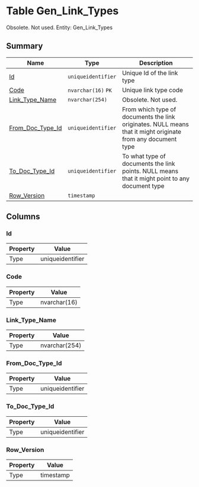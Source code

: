 # Table Gen_Link_Types

Obsolete. Not used. Entity: Gen_Link_Types

## Summary

| Name | Type | Description |
| - | - | --- |
|[Id](#id)|`uniqueidentifier` |Unique Id of the link type|
|[Code](#code)|`nvarchar(16)` `PK`|Unique link type code|
|[Link_Type_Name](#link_type_name)|`nvarchar(254)` |Obsolete. Not used.|
|[From_Doc_Type_Id](#from_doc_type_id)|`uniqueidentifier` |From which type of documents the link originates. NULL means that it might originate from any document type|
|[To_Doc_Type_Id](#to_doc_type_id)|`uniqueidentifier` |To what type of documents the link points. NULL means that it might point to any document type|
|[Row_Version](#row_version)|`timestamp` ||

## Columns

### Id

| Property | Value |
| - | - |
|Type|uniqueidentifier|

### Code

| Property | Value |
| - | - |
|Type|nvarchar(16)|

### Link_Type_Name

| Property | Value |
| - | - |
|Type|nvarchar(254)|

### From_Doc_Type_Id

| Property | Value |
| - | - |
|Type|uniqueidentifier|

### To_Doc_Type_Id

| Property | Value |
| - | - |
|Type|uniqueidentifier|

### Row_Version

| Property | Value |
| - | - |
|Type|timestamp|


